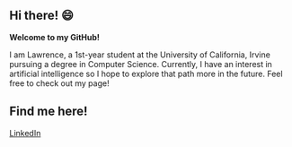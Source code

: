 ## Hi there! :smile:   
**Welcome to my GitHub!**

I am Lawrence, a 1st-year student at the University of California, Irvine pursuing a degree in Computer Science. Currently, I have an interest in artificial intelligence so I hope to explore that path more in the future. Feel free to check out my page!


## Find me here!  
[LinkedIn](https://www.linkedin.com/in/lawrence-lu-886845213/)

<!--
**LawrenceDavidLu/LawrenceDavidLu** is a ✨ _special_ ✨ repository because its `README.md` (this file) appears on your GitHub profile.

Here are some ideas to get you started:

- 🔭 I’m currently working on ...
- 🌱 I’m currently learning ...
- 👯 I’m looking to collaborate on ...
- 🤔 I’m looking for help with ...
- 💬 Ask me about ...
- 📫 How to reach me: ...
- 😄 Pronouns: ...
- ⚡ Fun fact: ...
-->
